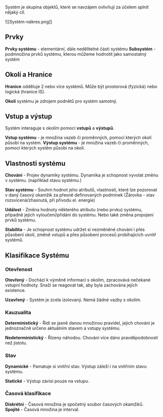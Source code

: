 Systém je skupina objektů, které se navzájem ovlivňují za účelem splnit nějaký cíl.

![[Systém-nákres.png]]
## Prvky

**Prvky systému** - elementární, dále nedělitelné části systému
**Subsystém** - podmnožina prvků systému, kterou můžeme hodnotit jako samostatný systém

## Okolí a Hranice

**Hranice** odděluje 2 nebo více systémů. Může být prostorová (fyzická) nebo logická (hranice IS).

**Okolí** systému je zdrojem podnětů pro systém samotný. 

## Vstup a výstup

Systém interaguje s okolím pomocí **vstupů** a **výstupů**.

**Vstup systému** - je množina vazeb či proměnných, pomocí kterých okolí působí na systém.
**Výstup systému** - je množina vazeb či proměnných, pomocí kterých systém působí na okolí.

## Vlastnosti systému

**Chování** - Projev dynamiky systému. Dynamika je schopnost vyvolat změnu v systému. (například stavu systému.)

**Stav systému** - Souhrn hodnot jeho atributů, vlastností, které lze pozorovat v daný časový okamžik za přesně definovaných podmínek (Žárovka - stav rozsvícená/zhasnutá, při přívodu el. energie)

**Událost** - Změna hodnoty některého atributu (nebo prvku) systému, případně jejich vyloučení/přidání do systému. Nebo také změna propojení prvků systému.

**Stabilita** - Je schopnost systému udržet si nezměněné chování i přes působení okolí, změně vstupů a přes působení procesů probíhajících uvnitř systémů. 
## Klasifikace Systému

### Otevřenost

**Otevřený** - Dochází k výměně informací s okolím, zpracovává nečekané vstupní hodnoty. Snaží se reagovat tak, aby byla zachována jejich existence.

**Uzavřený** - Systém je zcela izolovaný. Nemá žádné vazby s okolím.

### Kauzualita

**Deterministický** - Řídí se jasně danou množinou pravidel, jejich chování je jednoznačně určeno aktuálním stavem a vstupy systému.

**Nedeterministický** - Řízeny náhodou. Chování více dáno pravděpodobností než jistotu.
### Stav

**Dynamické** - Pamatuje si vnitřní stav. Výstup záleží i na vnitřním stavu systému.

**Statické** - Výstup závisí pouze na vstupu. 

### Časová klasifikace

**Diskrétní** - Časová množina je spočetný soubor časových okamžiků.
**Spojité** - Časová množina je interval.